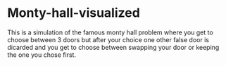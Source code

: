# Monty-hall-visualized
This is a simulation of the famous monty hall problem where you get to choose between 3 doors but after your choice one other false door is dicarded and you get to choose between swapping your door or keeping the one you chose first. 
